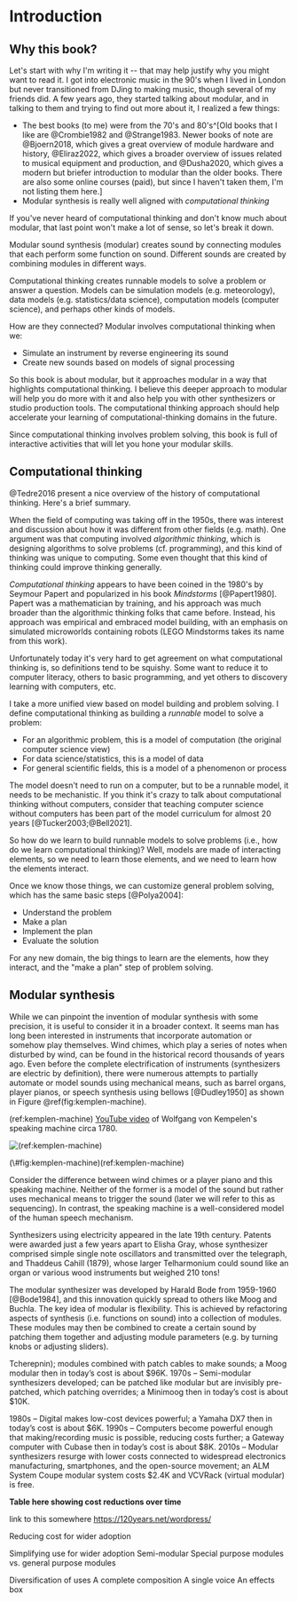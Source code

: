 # Introduction

## Why this book?

Let's start with why I'm writing it -- that may help justify why you might want to read it. 
I got into electronic music in the 90's when I lived in London but never transitioned from DJing to making music, though several of my friends did. 
A few years ago, they started talking about modular, and in talking to them and trying to find out more about it, I realized a few things:

- The best books (to me) were from the 70's and 80's^[Old books that I like are @Crombie1982 and @Strange1983. Newer books of note are @Bjoern2018, which gives a great overview of module hardware and history, @Eliraz2022, which gives a broader overview of issues related to musical equipment and production, and @Dusha2020, which gives a modern but briefer introduction to modular than the older books. There are also some online courses (paid), but since I haven't taken them, I'm not listing them here.]
- Modular synthesis is really well aligned with *computational thinking* 

If you've never heard of computational thinking and don't know much about modular, that last point won't make a lot of sense, so let's break it down.

Modular sound synthesis (modular) creates sound by connecting modules that each perform some function on sound.
Different sounds are created by combining modules in different ways.

Computational thinking creates runnable models to solve a problem or answer a question. 
Models can be simulation models (e.g. meteorology), data models (e.g. statistics/data science), computation models (computer science), and perhaps other kinds of models.

How are they connected? Modular involves computational thinking when we:

- Simulate an instrument by reverse engineering its sound
- Create new sounds based on models of signal processing

So this book is about modular, but it approaches modular in a way that highlights computational thinking. 
I believe this deeper approach to modular will help you do more with it and also help you with other synthesizers or studio production tools.
The computational thinking approach should help accelerate your learning of computational-thinking domains in the future.

Since computational thinking involves problem solving, this book is full of interactive activities that will let you hone your modular skills.

## Computational thinking

@Tedre2016 present a nice overview of the history of computational thinking.
Here's a brief summary.

When the field of computing was taking off in the 1950s, there was interest and discussion about how it was different from other fields (e.g. math).
One argument was that computing involved *algorithmic thinking*, which is designing algorithms to solve problems (cf. programming), and this kind of thinking was unique to computing.
Some even thought that this kind of thinking could improve thinking generally.

*Computational thinking* appears to have been coined in the 1980's by Seymour Papert and popularized in his book *Mindstorms* [@Papert1980].
Papert was a mathematician by training, and his approach was much broader than the algorithmic thinking folks that came before.
Instead, his approach was empirical and embraced model building, with an emphasis on simulated microworlds containing robots (LEGO Mindstorms takes its name from this work).

Unfortunately today it's very hard to get agreement on what computational thinking is, so definitions tend to be squishy.
Some want to reduce it to computer literacy, others to basic programming, and yet others to discovery learning with computers, etc.

I take a more unified view based on model building and problem solving. 
I define computational thinking as building a *runnable* model to solve a problem:

- For an algorithmic problem, this is a model of computation (the original computer science view)
- For data science/statistics, this is a model of data
- For general scientific fields, this is a model of a phenomenon or process

The model doesn't need to run on a computer, but to be a runnable model, it needs to be mechanistic.
If you think it's crazy to talk about computational thinking without computers, consider that teaching computer science without computers has been part of the model curriculum for almost 20 years [@Tucker2003;@Bell2021].

So how do we learn to build runnable models to solve problems (i.e., how do we learn computational thinking)?
Well, models are made of interacting elements, so we need to learn those elements, and we need to learn how the elements interact.

Once we know those things, we can customize general problem solving, which has the same basic steps [@Polya2004]:

- Understand the problem
- Make a plan
- Implement the plan
- Evaluate the solution

For any new domain, the big things to learn are the elements, how they interact, and the "make a plan" step of problem solving.

## Modular synthesis

<!-- <iframe width="560" height="315" src="https://www.youtube.com/embed/aseMAEctM1s?start=21" title="YouTube video player" frameborder="0" allow="accelerometer; autoplay; clipboard-write; encrypted-media; gyroscope; picture-in-picture" ></iframe> -->

While we can pinpoint the invention of modular synthesis with some precision, it is useful to consider it in a broader context.
It seems man has long been interested in instruments that incorporate automation or somehow play themselves.
Wind chimes, which play a series of notes when disturbed by wind, can be found in the historical record thousands of years ago. 
Even before the complete electrification of instruments (synthesizers are electric by definition), there were numerous attempts to partially automate or model sounds using mechanical means, such as barrel organs, player pianos, or speech synthesis using bellows [@Dudley1950] as shown in Figure \@ref(fig:kemplen-machine).

(ref:kemplen-machine) [YouTube video](https://youtu.be/k_YUB_S6Gpo?start=21) of Wolfgang von Kempelen's speaking machine circa 1780.

<div class="figure">
<img src="downloadFigs4latex/kemplen-machine.jpg" alt="(ref:kemplen-machine)"  />
<p class="caption">(\#fig:kemplen-machine)(ref:kemplen-machine)</p>
</div>

Consider the difference between wind chimes or a player piano and this speaking machine.
Neither of the former is a model of the sound but rather uses mechanical means to trigger the sound (later we will refer to this as sequencing).
In contrast, the speaking machine is a well-considered model of the human speech mechanism.

Synthesizers using electricity appeared in the late 19th century. 
Patents were awarded just a few years apart to Elisha Gray, whose synthesizer comprised simple single note oscillators and transmitted over the telegraph, and Thaddeus Cahill (1879), whose larger Telharmonium could sound like an organ or various wood instruments but weighed 210 tons!

The modular synthesizer was developed by Harald Bode from 1959-1960 [@Bode1984], and this innovation quickly spread to others like Moog and Buchla.
The key idea of modular is flexibility. 
This is achieved by refactoring aspects of synthesis (i.e. functions on sound) into a collection of modules.
These modules may then be combined to create a certain sound by patching them together and adjusting module parameters (e.g. by turning knobs or adjusting sliders).


Tcherepnin); modules combined with patch cables to make sounds; a Moog modular then in today’s cost is about $96K.
1970s –
Semi-modular synthesizers developed; can be patched like modular but are invisibly pre-patched, which patching overrides; a Minimoog then in today’s cost is about $10K.

1980s –
Digital makes low-cost devices powerful; a Yamaha DX7 then in today’s cost is about $6K.
1990s – 
Computers become powerful enough that making/recording music is possible, reducing costs further; a Gateway computer with Cubase then in today’s cost is about $8K.
2010s –
Modular synthesizers resurge with lower costs connected to widespread electronics manufacturing, smartphones, and the open-source movement; an ALM System Coupe modular system costs $2.4K and VCVRack (virtual modular) is free.

**Table here showing cost reductions over time**

link to this somewhere
https://120years.net/wordpress/

Reducing cost for wider adoption

Simplifying use for wider adoption
Semi-modular
Special purpose modules vs. general purpose modules

Diversification of uses
A complete composition
A single voice
An effects box
